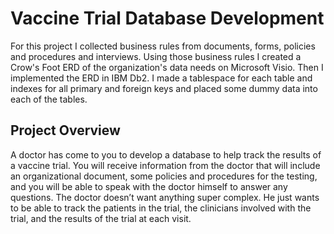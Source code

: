 # Vaccine Trial Database Development
For this project I collected business rules from documents, forms, policies and procedures and interviews. Using those business rules I created a Crow's Foot ERD of the organization's data needs on Microsoft Visio. Then I implemented the ERD in IBM Db2.  I made a tablespace for each table and indexes for all primary and foreign keys and placed some dummy data into each of the tables.
## Project Overview
A doctor has come to you to develop a database to help track the results of a vaccine trial. You will
receive information from the doctor that will include an organizational document, some policies and
procedures for the testing, and you will be able to speak with the doctor himself to answer any
questions. The doctor doesn’t want anything super complex. He just wants to be able to track the
patients in the trial, the clinicians involved with the trial, and the results of the trial at each visit.

